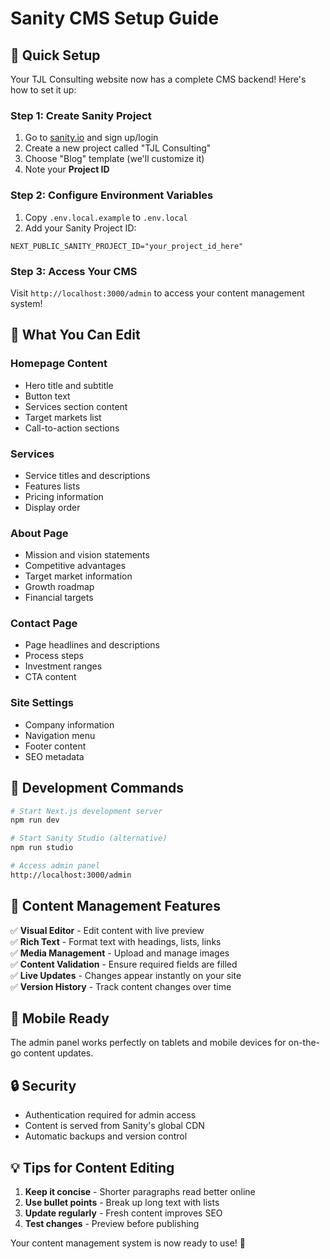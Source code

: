# Sanity CMS Setup Guide

## 🚀 Quick Setup

Your TJL Consulting website now has a complete CMS backend! Here's how to set it up:

### Step 1: Create Sanity Project
1. Go to [sanity.io](https://sanity.io) and sign up/login
2. Create a new project called "TJL Consulting"
3. Choose "Blog" template (we'll customize it)
4. Note your **Project ID**

### Step 2: Configure Environment Variables
1. Copy `.env.local.example` to `.env.local`
2. Add your Sanity Project ID:
```env
NEXT_PUBLIC_SANITY_PROJECT_ID="your_project_id_here"
```

### Step 3: Access Your CMS
Visit `http://localhost:3000/admin` to access your content management system!

## 📝 What You Can Edit

### Homepage Content
- Hero title and subtitle
- Button text
- Services section content
- Target markets list
- Call-to-action sections

### Services
- Service titles and descriptions
- Features lists
- Pricing information
- Display order

### About Page
- Mission and vision statements
- Competitive advantages
- Target market information
- Growth roadmap
- Financial targets

### Contact Page
- Page headlines and descriptions
- Process steps
- Investment ranges
- CTA content

### Site Settings
- Company information
- Navigation menu
- Footer content
- SEO metadata

## 🔧 Development Commands

```bash
# Start Next.js development server
npm run dev

# Start Sanity Studio (alternative)
npm run studio

# Access admin panel
http://localhost:3000/admin
```

## 🎨 Content Management Features

✅ **Visual Editor** - Edit content with live preview  
✅ **Rich Text** - Format text with headings, lists, links  
✅ **Media Management** - Upload and manage images  
✅ **Content Validation** - Ensure required fields are filled  
✅ **Live Updates** - Changes appear instantly on your site  
✅ **Version History** - Track content changes over time  

## 📱 Mobile Ready
The admin panel works perfectly on tablets and mobile devices for on-the-go content updates.

## 🔒 Security
- Authentication required for admin access
- Content is served from Sanity's global CDN
- Automatic backups and version control

## 💡 Tips for Content Editing

1. **Keep it concise** - Shorter paragraphs read better online
2. **Use bullet points** - Break up long text with lists
3. **Update regularly** - Fresh content improves SEO
4. **Test changes** - Preview before publishing

Your content management system is now ready to use! 🎉